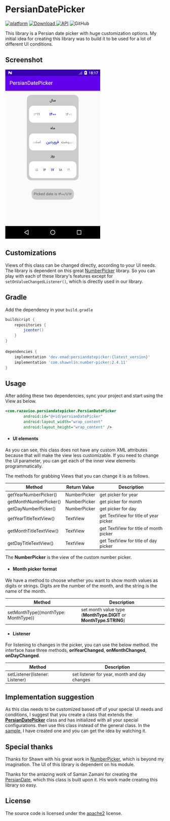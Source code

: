 # PersianDatePicker

[![platform](https://img.shields.io/badge/platform-Android-green.svg)](https://www.android.com)
[ ![Download](https://api.bintray.com/packages/emadrazavi/PersianDatePicker/dev.emad.persiandatepicker/images/download.svg?version=1.0.4) ](https://bintray.com/emadrazavi/PersianDatePicker/dev.emad.persiandatepicker/1.0.4/link)
[![API](https://img.shields.io/badge/API-17%2B-blue.svg?color=important)](https://android-arsenal.com/api?level=17) 
![GitHub](https://img.shields.io/github/license/razavioo/PersianDatePicker?color=red)

This library is a Persian date picker with huge customization options.
My initial idea for creating this library was to build it to be used for a lot of different UI conditions.

## Screenshot
<img src="https://github.com/razavioo/PersianDatePicker/blob/master/screenshot/screenshot.png" width=300>

## Customizations

Views of this class can be changed directly, according to your UI needs. The library is dependent on this great [NumberPicker](https://github.com/ShawnLin013/NumberPicker) library.
So you can play with each of these library's features except for `setOnValueChangedListener()`, which is directly used in our library.

## Gradle

Add the dependency in your `build.gradle`

```gradle
buildscript {
    repositories {
        jcenter()
    }
}

dependencies {
    implementation 'dev.emad:persiandatepicker:{latest_version}'
    implementation 'com.shawnlin:number-picker:2.4.11'
}
```

## Usage
After adding these two dependencies, sync your project and start using the View as below.

```Xml
<com.razavioo.persiandatepicker.PersianDatePicker
        android:id="@+id/persianDatePicker"
        android:layout_width="wrap_content"
        android:layout_height="wrap_content" />
```
* #### UI elements
As you can see, this class does not have any custom XML attributes because that will make the view less customizable.
If you need to change the UI parameter, you can get each of the inner view elements programmatically.

The methods for grabbing Views that you can change it is as follows.

| Method                  | Return Value | Description
| ----------------------- | ------------ | --------------------------------------|
| getYearNumberPicker()   | NumberPicker | get picker for year
| getMonthNumberPicker()  | NumberPicker | get picker for month
| getDayNumberPicker()    | NumberPicker | get picker for day
| getYearTitleTextView()  | TextView     | get TextView for title of year picker
| getMonthTitleTextView() | TextView     | get TextView for title of month picker
| getDayTitleTextView()   | TextView     | get TextView for title of day picker

The **NumberPicker** is the view of the custom number picker.
 
* #### Month picker format
We have a method to choose whether you want to show month values as digits or strings.
Digits are the number of the month, and the string is the name of the month.
 
| Method                               | Description
| ------------------------------------- | --------|
| setMonthType((monthType: MonthType))  | set month value type (**MonthType.DIGIT** or **MonthType.STRING**)

* #### Listener
For listening to changes in the picker, you can use the below method.
the interface hase three methods, **onYearChanged**, **onMonthChanged**, **onDayChanged**.

| Method                               | Description
| ------------------------------------- | --------|
| setListener(listener: Listener)  | set listener for year, month and day changes

## Implementation suggestion
As this clas needs to be customized based off of your special UI needs and conditions, 
I suggest that you create a class that extends the [**PersianDatePicker**](https://github.com/razavioo/PersianDatePicker/blob/master/PersianDatePicker/src/main/java/com/razavioo/persiandatepicker/PersianDatePicker.kt) class and has initialized with all your special configurations. then use this class instead of the general class.
In the [sample](https://github.com/razavioo/PersianDatePicker/blob/master/app/src/main/java/com/razavioo/sample/MyPersianDatePicker.kt), I have created one and you can get the idea by watching it.

## Special thanks

Thanks for Shawn with his great work in [NumberPicker](https://github.com/ShawnLin013/NumberPicker), which is beyond my imagination.
The UI of this library is dependent on his module.

Thanks for the amazing work of Saman Zamani for creating the [PersianDate](https://github.com/samanzamani/PersianDate), which this class is built upon it.
His work made creating this library so easy.

## License
The source code is licensed under the [apache2](LICENSE) license.
